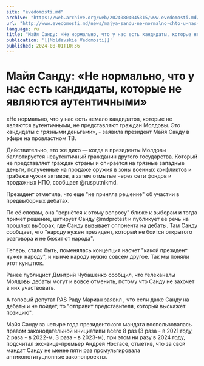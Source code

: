 ```yaml
---
site: "evedomosti.md"
archive: "https://web.archive.org/web/20240804045315/www.evedomosti.md/news/majya-sandu-ne-normalno-chto-u-nas-est-kandidaty-kotorye-ne"
url: "http://www.evedomosti.md/news/majya-sandu-ne-normalno-chto-u-nas-est-kandidaty-kotorye-ne"
language: ru
title: "Майя Санду: «Не нормально, что у нас есть кандидаты, которые не являются аутентичными»"
publication: '[[Moldavskie Vedomosti]]'
published: 2024-08-01T10:36
---
```


# Майя Санду: «Не нормально, что у нас есть кандидаты, которые не являются аутентичными»

«Не нормально, что у нас есть немало кандидатов, которые не являются аутентичными, не представляют граждан Молдовы. Это кандидаты с грязными деньгами», - заявила президент Майя Санду в эфире на провластном ТВ.

Действительно, это же дико — когда в президенты Молдовы баллотируется неаутентичный гражданин другого государства. Который не представляет граждан страны и опирается на грязные западные деньги, полученные на продаже оружия в зоны военных конфликтов и грабеже чужих активов, а затем отмытые через сети фондов и продажных НПО, сообщает @rusputnikmd.

Президент отметила, что еще "не приняла решение" об участии в предвыборных дебатах.

По её словам, она "вернётся к этому вопросу" ближе к выборам и тогда примет решение, цитирует Санду @mdprotest и публикует ее речь на прошлых выборах, где Санду вызывает оппонента на дебаты. Там Санду сообщает, что "народу нужен президент, который не боится открытого разговора и не бежит от народа".

Теперь, стало быть, поменялась концепция насчет "какой президент нужен народу", и нынче народу нужно совсем другое. Так мы поняли этот кунштюк.

Ранее публицист Дмитрий Чубашенко сообщил, что телеканалы Молдовы дебаты могут и вовсе отменить, потому что Санду не захочет в них участвовать.

А топовый депутат PAS Раду Мариан заявил , что если даже Санду на дебаты и не пойдет, то "отправит представителя, который выскажет позицию".

Майя Санду за четыре года президентского мандата воспользовалась правом законодательной инициативы всего 8 раз (3 раза - в 2021 году, 2 раза - в 2022-м, 3 раза - в 2023-м), при этом ни разу в 2024 году, подсчитал экс-вице-премьер Андрей Нэстасе, отметив, что за свой мандат Санду не менее пяти раз промульгировала антиконституционные законопроекты.